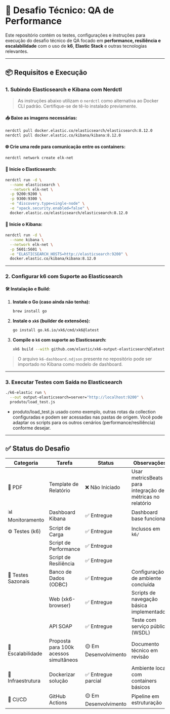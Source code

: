 # 🧪 Desafio Técnico: QA de Performance

Este repositório contém os testes, configurações e instruções para execução do desafio técnico de QA focado em **performance, resiliência e escalabilidade** com o uso de **k6**, **Elastic Stack** e outras tecnologias relevantes.

---

## 📦 Requisitos e Execução

### 1. Subindo Elasticsearch e Kibana com Nerdctl

> As instruções abaixo utilizam o `nerdctl` como alternativa ao Docker CLI padrão. Certifique-se de tê-lo instalado previamente.

#### 📥 Baixe as imagens necessárias:

```bash
nerdctl pull docker.elastic.co/elasticsearch/elasticsearch:8.12.0
nerdctl pull docker.elastic.co/kibana/kibana:8.12.0
```

#### 🌐 Crie uma rede para comunicação entre os containers:

```bash
nerdctl network create elk-net
```

#### 🚀 Inicie o Elasticsearch:

```bash
nerdctl run -d \
  --name elasticsearch \
  --network elk-net \
  -p 9200:9200 \
  -p 9300:9300 \
  -e "discovery.type=single-node" \
  -e "xpack.security.enabled=false" \
  docker.elastic.co/elasticsearch/elasticsearch:8.12.0
```

#### 🧭 Inicie o Kibana:

```bash
nerdctl run -d \
  --name kibana \
  --network elk-net \
  -p 5601:5601 \
  -e "ELASTICSEARCH_HOSTS=http://elasticsearch:9200" \
  docker.elastic.co/kibana/kibana:8.12.0
```

---

### 2. Configurar k6 com Suporte ao Elasticsearch

#### 🛠️ Instalação e Build:

1. **Instale o Go (caso ainda não tenha):**
   ```bash
   brew install go
   ```

2. **Instale o `xk6` (builder de extensões):**
   ```bash
   go install go.k6.io/xk6/cmd/xk6@latest
   ```

3. **Compile o `k6` com suporte ao Elasticsearch:**
   ```bash
   xk6 build --with github.com/elastic/xk6-output-elasticsearch@latest -o ./k6-elastic
   ```

> O arquivo `k6-dashboard.ndjson` presente no repositório pode ser importado no Kibana como modelo de dashboard.

---

### 3. Executar Testes com Saída no Elasticsearch

```bash
./k6-elastic run \
  --out output-elasticsearch=server="http://localhost:9200" \
  produto/load_test.js
```
  - produto/load_test.js usado como exemplo, outras rotas da collection configuradas e podem ser acessadas nas pastas de origem.
Você pode adaptar os scripts para os outros cenários (performance/resiliência) conforme desejar.

---

## ✅ Status do Desafio

| Categoria         | Tarefa                                | Status               | Observações                                              |
|-------------------|---------------------------------------|----------------------|----------------------------------------------------------|
| 📄 PDF            | Template de Relatório                 | ❌ Não Iniciado       | Usar metricsBeats para integração de métricas no relatório |
| 📊 Monitoramento  | Dashboard Kibana                      | ✅ Entregue           | Dashboard base funcional                                 |
| ⚙️ Testes (k6)     | Script de Carga                       | ✅ Entregue           | Inclusos em `k6/`                                        |
|                   | Script de Performance                 | ✅ Entregue           |                                                          |
|                   | Script de Resiliência                 | ✅ Entregue           |                                                          |
| 📆 Testes Sazonais| Banco de Dados (ODBC)                 | ✅ Entregue           | Configuração de ambiente concluída                      |
|                   | Web (xk6-browser)                     | ✅ Entregue           | Scripts de navegação básica implementados               |
|                   | API SOAP                              | ✅ Entregue           | Teste com serviço público (WSDL)                        |
| 🚀 Escalabilidade | Proposta para 100k acessos simultâneos | 🟡 Em Desenvolvimento | Documento técnico em revisão                            |
| 🐳 Infraestrutura | Dockerizar solução                     | ✅ Entregue parcial   | Ambiente local com containers básicos                   |
| 🔁 CI/CD          | GitHub Actions                        | 🟡 Em Desenvolvimento | Pipeline em estruturação                                |
